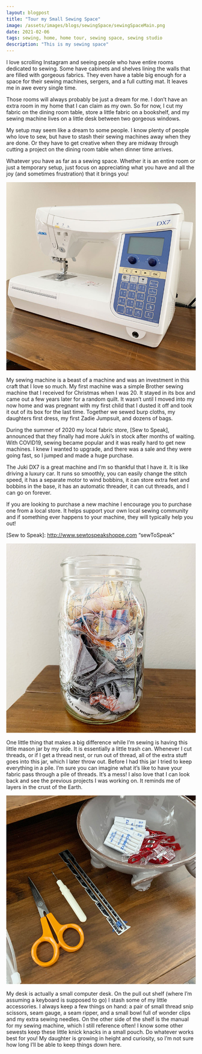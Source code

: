```yaml
---
layout: blogpost
title: "Tour my Small Sewing Space"
image: /assets/images/blogs/sewingSpace/sewingSpaceMain.png
date: 2021-02-06
tags: sewing, home, home tour, sewing space, sewing studio
description: "This is my sewing space"
---
```


I love scrolling Instagram and seeing people who have entire rooms dedicated to sewing. Some have cabinets and shelves lining the walls that are filled with gorgeous fabrics. They even have a table big enough for a space for their sewing machines, sergers, and a full cutting mat. It leaves me in awe every single time. 

Those rooms will always probably be just a dream for me. I don’t have an extra room in my home that I can claim as my own. So for now, I cut my fabric on the dining room table, store a little fabric on a bookshelf, and my sewing machine lives on a little desk between two gorgeous windows. 

My setup may seem like a dream to some people. I know plenty of people who love to sew, but have to stash their sewing machines away when they are done. Or they have to get creative when they are midway through cutting a project on the dining room table when dinner time arrives.

Whatever you have as far as a sewing space. Whether it is an entire room or just a temporary setup, just focus on appreciating what you have and all the joy (and sometimes frustration) that it brings you!

![Juki](/assets/images/blogs/sewingSpace/juki.jpg)

My sewing machine is a beast of a machine and was an investment in this craft that I love so much. My first machine was a simple Brother sewing machine that I received for Christmas when I was 20. It stayed in its box and came out a few years later for a random quilt. It wasn’t until I moved into my now home and was pregnant with my first child that I dusted it off and took it out of its box for the last time. Together we sewed burp cloths, my daughters first dress, my first Zadie Jumpsuit, and dozens of bags. 

During the summer of 2020 my local fabric store, [Sew to Speak], announced that they finally had more Juki’s in stock after months of waiting. With COVID19, sewing became popular and it was really hard to get new machines. I knew I wanted to upgrade, and there was a sale and they were going fast, so I jumped and made a huge purchase. 

The Juki DX7 is a great machine and I’m so thankful that I have it. It is like driving a luxury car. It runs so smoothly, you can easily change the stitch speed, it has a separate motor to wind bobbins, it can store extra feet and bobbins in the base, it has an automatic threader, it can cut threads, and I can go on forever. 

If you are looking to purchase a new machine I encourage you to purchase one from a local store. It helps support your own local sewing community and if something ever happens to your machine, they will typically help you out!


[Sew to Speak]: http://www.sewtospeakshoppe.com “sewToSpeak”

![threadJar](/assets/images/blogs/sewingSpace/threadJar.jpg)

One little thing that makes a big difference while I’m sewing is having this little mason jar by my side. It is essentially a little trash can. Whenever I cut threads, or if I get a thread nest, or run out of thread, all of the extra stuff goes into this jar, which I later throw out. Before I had this jar I tried to keep everything in a pile. I’m sure you can imagine what it’s like to have your fabric pass through a pile of threads. It’s a mess! I also love that I can look back and see the previous projects I was working on. It reminds me of layers in the crust of the Earth. 

![accessories](/assets/images/blogs/sewingSpace/accessories.jpg)

My desk is actually a small computer desk. On the pull out shelf (where I’m assuming a keyboard is supposed to go) I stash some of my little accessories. I always keep a few things on hand: a pair of small thread snip scissors, seam gauge, a seam ripper, and a small bowl full of wonder clips and my extra sewing needles. On the other side of the shelf is the manual for my sewing machine, which I still reference often! I know some other sewests keep these little knick knacks in a small pouch. Do whatever works best for you! My daughter is growing in height and curiosity, so I’m not sure how long I’ll be able to keep things down here. 


